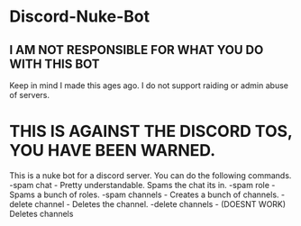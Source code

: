 # Discord-Nuke-Bot
## I AM NOT RESPONSIBLE FOR WHAT YOU DO WITH THIS BOT

Keep in mind I made this ages ago. I do not support raiding or admin abuse of servers.

# THIS IS AGAINST THE DISCORD TOS, YOU HAVE BEEN WARNED.

This is a nuke bot for a discord server. You can do the following commands.
  -spam chat - Pretty understandable. Spams the chat its in.
  -spam role - Spams a bunch of roles.
  -spam channels - Creates a bunch of channels.
  -delete channel - Deletes the channel.
  -delete channels - (DOESNT WORK) Deletes channels
